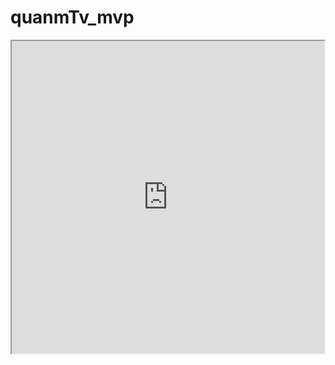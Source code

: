 # quanmTv_mvp


<iframe height=500 width=500 src="https://github.com/chenrongfa/quanmTv_mvp/raw/master/1.gif">
